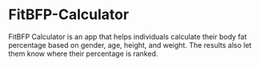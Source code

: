# FitBFP-Calculator
FitBFP Calculator is an app that helps individuals calculate their body fat percentage based on gender, age, height, and weight. The results also let them know where their percentage is ranked.
